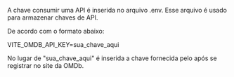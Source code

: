 A chave consumir uma API é inserida no arquivo .env. Esse arquivo é usado para armazenar chaves de API.

De acordo com o formato abaixo:

VITE_OMDB_API_KEY=sua_chave_aqui

No lugar de "sua_chave_aqui" é inserida a chave fornecida pelo após se registrar no site da OMDb.
